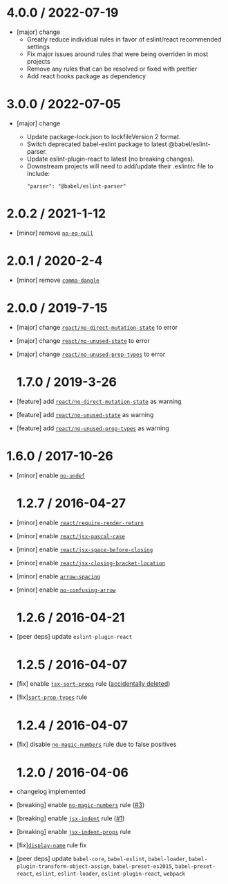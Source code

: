 # 4.0.0 / 2022-07-19
- [major] change
  - Greatly reduce individual rules in favor of eslint/react recommended settings
  - Fix major issues around rules that were being overriden in most projects
  - Remove any rules that can be resolved or fixed with prettier
  - Add react hooks package as dependency

# 3.0.0 / 2022-07-05

- [major] change

  - Update package-lock.json to lockfileVersion 2 format.
  - Switch deprecated babel-eslint package to latest @babel/eslint-parser.
  - Update eslint-plugin-react to latest (no breaking changes).
  - Downstream projects will need to add/update their .eslintrc file to
    include:
    ```
    "parser": "@babel/eslint-parser"
    ```

# 2.0.2 / 2021-1-12

- [minor] remove [`no-eq-null`](https://eslint.org/docs/rules/no-eq-null)

# 2.0.1 / 2020-2-4

- [minor] remove [`comma-dangle`](https://eslint.org/docs/rules/comma-dangle)

# 2.0.0 / 2019-7-15

- [major] change [`react/no-direct-mutation-state`](https://github.com/yannickcr/eslint-plugin-react/blob/master/docs/rules/no-direct-mutation-state.md) to error
- [major] change [`react/no-unused-state`](https://github.com/yannickcr/eslint-plugin-react/blob/master/docs/rules/no-unused-state.md) to error
- [major] change [`react/no-unused-prop-types`](https://github.com/yannickcr/eslint-plugin-react/blob/master/docs/rules/no-unused-prop-types.md) to error

  # 1.7.0 / 2019-3-26

- [feature] add [`react/no-direct-mutation-state`](https://github.com/yannickcr/eslint-plugin-react/blob/master/docs/rules/no-direct-mutation-state.md) as warning
- [feature] add [`react/no-unused-state`](https://github.com/yannickcr/eslint-plugin-react/blob/master/docs/rules/no-unused-state.md) as warning
- [feature] add [`react/no-unused-prop-types`](https://github.com/yannickcr/eslint-plugin-react/blob/master/docs/rules/no-unused-prop-types.md) as warning

# 1.6.0 / 2017-10-26

- [minor] enable [`no-undef`](https://eslint.org/docs/rules/no-undef)

  # 1.2.7 / 2016-04-27

- [minor] enable [`react/require-render-return`](https://github.com/yannickcr/eslint-plugin-react/blob/master/docs/rules/require-render-return.md)
- [minor] enable [`react/jsx-pascal-case`](https://github.com/yannickcr/eslint-plugin-react/blob/master/docs/rules/jsx-pascal-case.md)
- [minor] enable [`react/jsx-space-before-closing`](https://github.com/yannickcr/eslint-plugin-react/blob/master/docs/rules/jsx-space-before-closing.md)
- [minor] enable [`react/jsx-closing-bracket-location`](https://github.com/yannickcr/eslint-plugin-react/blob/master/docs/rules/jsx-closing-bracket-location.md)
- [minor] enable [`arrow-spacing`](http://eslint.org/docs/rules/arrow-spacing)
- [minor] enable [`no-confusing-arrow`](http://eslint.org/docs/rules/no-confusing-arrow)

  # 1.2.6 / 2016-04-21

- [peer deps] update `eslint-plugin-react`

  # 1.2.5 / 2016-04-07

- [fix] enable [`jsx-sort-props`](https://github.com/yannickcr/eslint-plugin-react/blob/master/docs/rules/jsx-sort-props.md) rule ([accidentally deleted](https://github.com/mxenabled/eslint-config-mx/commit/32b354f146513a812461e3431cb8b2fe6b9bfff6))
- [fix][`sort-prop-types`](https://github.com/yannickcr/eslint-plugin-react/blob/master/docs/rules/sort-prop-types.md) rule

  # 1.2.4 / 2016-04-07

- [fix] disable [`no-magic-numbers`](http://eslint.org/docs/rules/no-magic-numbers) rule due to false positives

  # 1.2.0 / 2016-04-06

- changelog implemented
- [breaking] enable [`no-magic-numbers`](http://eslint.org/docs/rules/no-magic-numbers) rule ([#3](https://github.com/mxenabled/eslint-config-mx/issues/3))
- [breaking] enable [`jsx-indent`](https://github.com/yannickcr/eslint-plugin-react/blob/master/docs/rules/jsx-indent.md) rule ([#1](https://github.com/mxenabled/eslint-config-mx/issues/1))
- [breaking] enable [`jsx-indent-props`](https://github.com/yannickcr/eslint-plugin-react/blob/master/docs/rules/jsx-indent-props.md) rule
- [fix][`display-name`](https://github.com/yannickcr/eslint-plugin-react/blob/master/docs/rules/display-name.md#ignoretranspilername) rule fix
- [peer deps] update `babel-core`, `babel-eslint`, `babel-loader`, `babel-plugin-transform-object-assign`, `babel-preset-es2015`, `babel-preset-react`, `eslint`, `eslint-loader`, `eslint-plugin-react`, `webpack`
